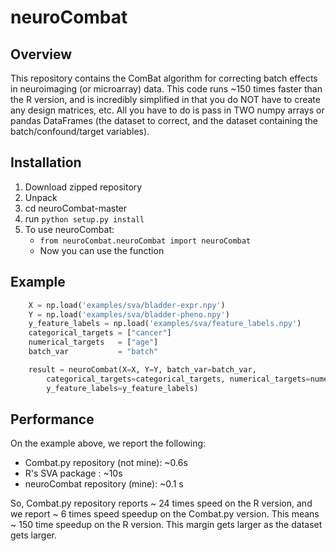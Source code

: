 # neuroCombat

## Overview
This repository contains the ComBat algorithm for correcting batch effects in neuroimaging (or microarray) data. This code runs ~150 times faster than the R version, and is incredibly simplified in that you do NOT have to create any design matrices, etc. All you have to do is pass in TWO numpy arrays or pandas DataFrames (the dataset to correct, and the dataset containing the batch/confound/target variables).

## Installation
1. Download zipped repository
2. Unpack
3. cd neuroCombat-master
4. run `python setup.py install`
5. To use neuroCombat:
	- `from neuroCombat.neuroCombat import neuroCombat`
	- Now you can use the function

## Example
```python
	X = np.load('examples/sva/bladder-expr.npy')
	Y = np.load('examples/sva/bladder-pheno.npy')
	y_feature_labels = np.load('examples/sva/feature_labels.npy')
	categorical_targets = ["cancer"]
	numerical_targets 	= ["age"]
	batch_var 			= "batch"

	result = neuroCombat(X=X, Y=Y, batch_var=batch_var,
		categorical_targets=categorical_targets, numerical_targets=numerical_targets,
		y_feature_labels=y_feature_labels)
```

## Performance
On the example above, we report the following:

- Combat.py repository (not mine): ~0.6s
- R's SVA package : ~10s
- neuroCombat repository (mine): ~0.1 s

So, Combat.py repository reports ~ 24 times speed on the R version, and we report ~ 6 times speed speedup on the Combat.py version. This means ~ 150 time speedup on the R version. This margin gets larger as the dataset gets larger.